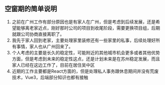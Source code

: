 ## 空窗期的简单说明

1. 之前在广州工作有部分原因也是有家人在广州，但是考虑到后续发展，还是希望能够离老家近点，刚好那时公司的项目到收尾阶段，需要更换项目组，后期就跟公司协商直接离职了。
2. 我先于家人回到老家，主要处理家里装修还有一些家里的私事，后续处理好所有事情，家人也从广州回来了。
3. 个人考虑的主要是长久的稳定性，可能附近的其他城市机会更多或者其他优势方面，但是考虑到未来的稳定性这点，还是计划未来是在苏州稳定发展，而且家人已经在这边工作了，目前在居住吴中区
4. 近期的工作主要都是React方面的，但是处理私人事务跟休息期间并没有荒废技术，Vue3，后端部分知识也都有接触

